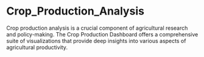 # Crop_Production_Analysis
Crop production analysis is a crucial component of agricultural research and policy-making. The Crop Production Dashboard offers a comprehensive suite of visualizations that provide deep insights into various aspects of agricultural productivity. 

